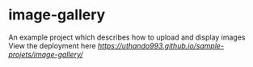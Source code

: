 # image-gallery
An example project which describes how to upload and display images
View the deployment here *https://uthando993.github.io/sample-projets/image-gallery/*
